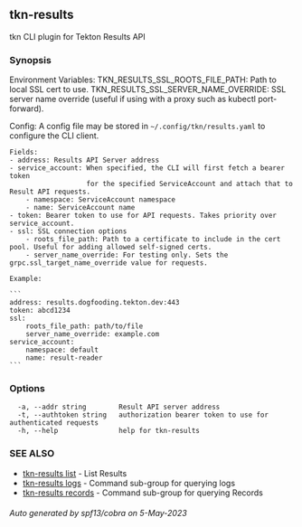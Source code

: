## tkn-results

tkn CLI plugin for Tekton Results API

### Synopsis

Environment Variables:
        TKN_RESULTS_SSL_ROOTS_FILE_PATH: Path to local SSL cert to use.
        TKN_RESULTS_SSL_SERVER_NAME_OVERRIDE: SSL server name override (useful if using with a proxy such as kubectl port-forward).

Config:
    A config file may be stored in `~/.config/tkn/results.yaml` to configure the CLI client.

    Fields:
    - address: Results API Server address
    - service_account: When specified, the CLI will first fetch a bearer token
                       for the specified ServiceAccount and attach that to Result API requests.
        - namespace: ServiceAccount namespace
        - name: ServiceAccount name
    - token: Bearer token to use for API requests. Takes priority over service_account.
    - ssl: SSL connection options
        - roots_file_path: Path to a certificate to include in the cert pool. Useful for adding allowed self-signed certs.
        - server_name_override: For testing only. Sets the grpc.ssl_target_name_override value for requests.

    Example:
    
    ```
    address: results.dogfooding.tekton.dev:443
    token: abcd1234
    ssl:
        roots_file_path: path/to/file
        server_name_override: example.com
    service_account:
        namespace: default
        name: result-reader
    ```



### Options

```
  -a, --addr string        Result API server address
  -t, --authtoken string   authorization bearer token to use for authenticated requests
  -h, --help               help for tkn-results
```

### SEE ALSO

* [tkn-results list](tkn-results_list.md)	 - List Results
* [tkn-results logs](tkn-results_logs.md)	 - Command sub-group for querying logs
* [tkn-results records](tkn-results_records.md)	 - Command sub-group for querying Records

###### Auto generated by spf13/cobra on 5-May-2023
